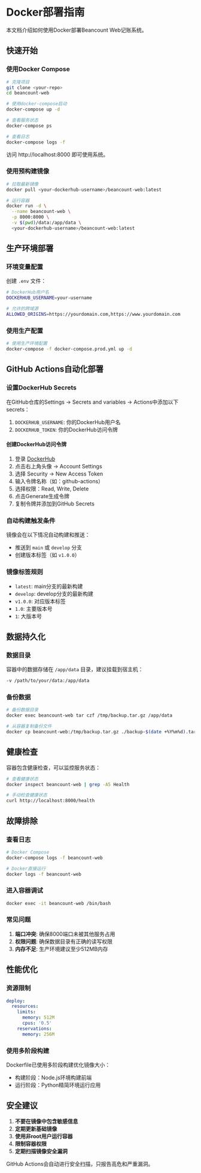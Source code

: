 # Docker部署指南

本文档介绍如何使用Docker部署Beancount Web记账系统。

## 快速开始

### 使用Docker Compose

```bash
# 克隆项目
git clone <your-repo>
cd beancount-web

# 使用docker-compose启动
docker-compose up -d

# 查看服务状态
docker-compose ps

# 查看日志
docker-compose logs -f
```

访问 http://localhost:8000 即可使用系统。

### 使用预构建镜像

```bash
# 拉取最新镜像
docker pull <your-dockerhub-username>/beancount-web:latest

# 运行容器
docker run -d \
  --name beancount-web \
  -p 8000:8000 \
  -v $(pwd)/data:/app/data \
  <your-dockerhub-username>/beancount-web:latest
```

## 生产环境部署

### 环境变量配置

创建 `.env` 文件：

```bash
# DockerHub用户名
DOCKERHUB_USERNAME=your-username

# 允许的跨域源
ALLOWED_ORIGINS=https://yourdomain.com,https://www.yourdomain.com
```

### 使用生产配置

```bash
# 使用生产环境配置
docker-compose -f docker-compose.prod.yml up -d
```

## GitHub Actions自动化部署

### 设置DockerHub Secrets

在GitHub仓库的Settings -> Secrets and variables -> Actions中添加以下secrets：

1. `DOCKERHUB_USERNAME`: 你的DockerHub用户名
2. `DOCKERHUB_TOKEN`: 你的DockerHub访问令牌

#### 创建DockerHub访问令牌

1. 登录 [DockerHub](https://hub.docker.com)
2. 点击右上角头像 -> Account Settings
3. 选择 Security -> New Access Token
4. 输入令牌名称（如：github-actions）
5. 选择权限：Read, Write, Delete
6. 点击Generate生成令牌
7. 复制令牌并添加到GitHub Secrets

### 自动构建触发条件

镜像会在以下情况自动构建和推送：

- 推送到 `main` 或 `develop` 分支
- 创建版本标签（如 `v1.0.0`）

### 镜像标签规则

- `latest`: main分支的最新构建
- `develop`: develop分支的最新构建
- `v1.0.0`: 对应版本标签
- `1.0`: 主要版本号
- `1`: 大版本号

## 数据持久化

### 数据目录

容器中的数据存储在 `/app/data` 目录，建议挂载到宿主机：

```bash
-v /path/to/your/data:/app/data
```

### 备份数据

```bash
# 备份数据目录
docker exec beancount-web tar czf /tmp/backup.tar.gz /app/data

# 从容器复制备份文件
docker cp beancount-web:/tmp/backup.tar.gz ./backup-$(date +%Y%m%d).tar.gz
```

## 健康检查

容器包含健康检查，可以监控服务状态：

```bash
# 查看健康状态
docker inspect beancount-web | grep -A5 Health

# 手动检查健康状态
curl http://localhost:8000/health
```

## 故障排除

### 查看日志

```bash
# Docker Compose
docker-compose logs -f beancount-web

# Docker直接运行
docker logs -f beancount-web
```

### 进入容器调试

```bash
docker exec -it beancount-web /bin/bash
```

### 常见问题

1. **端口冲突**: 确保8000端口未被其他服务占用
2. **权限问题**: 确保数据目录有正确的读写权限
3. **内存不足**: 生产环境建议至少512MB内存

## 性能优化

### 资源限制

```yaml
deploy:
  resources:
    limits:
      memory: 512M
      cpus: '0.5'
    reservations:
      memory: 256M
```

### 使用多阶段构建

Dockerfile已使用多阶段构建优化镜像大小：
- 构建阶段：Node.js环境构建前端
- 运行阶段：Python精简环境运行应用

## 安全建议

1. **不要在镜像中包含敏感信息**
2. **定期更新基础镜像**
3. **使用非root用户运行容器**
4. **限制容器权限**
5. **定期扫描镜像安全漏洞**

GitHub Actions会自动进行安全扫描，只报告高危和严重漏洞。 